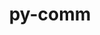 ---
title: "py-comm"
layout: cache
categories: [package, develop-2023-10-29]
meta: {"versions": ["0.1.4"], "compilers": ["gcc@=11.1.0", "gcc@=11.4.0", "gcc@=9.4.0", "oneapi@=2023.2.0"], "oss": ["ubuntu20.04"], "platforms": ["linux"], "targets": ["neoverse_v1", "ppc64le", "x86_64_v3"], "stacks": ["data-vis-sdk", "e4s", "e4s-neoverse_v1", "e4s-oneapi", "e4s-power", "root"], "num_specs": 12, "num_specs_by_stack": {"e4s-neoverse_v1": 2, "root": 12, "e4s-power": 2, "data-vis-sdk": 2, "e4s": 3, "e4s-oneapi": 3}}
spec_details: [{"hash": "i2xgzlev22ewfdxnympbjl7umg5azwwm", "compiler": "gcc@=11.4.0", "versions": ["0.1.4"], "os": "ubuntu20.04", "platform": "linux", "target": "neoverse_v1", "variants": ["build_system=python_pip"], "stacks": ["e4s-neoverse_v1", "root"], "size": "-", "tarball": "https://binaries.spack.io/releases/develop-2023-10-29/build_cache/linux-ubuntu20.04-neoverse_v1/gcc-11.4.0/py-comm-0.1.4/linux-ubuntu20.04-neoverse_v1-gcc-11.4.0-py-comm-0.1.4-i2xgzlev22ewfdxnympbjl7umg5azwwm.spack"}, {"hash": "p3iwrapopbfg67ndceu3glkql4gbbcd4", "compiler": "gcc@=11.4.0", "versions": ["0.1.4"], "os": "ubuntu20.04", "platform": "linux", "target": "neoverse_v1", "variants": ["build_system=python_pip"], "stacks": ["e4s-neoverse_v1", "root"], "size": "-", "tarball": "https://binaries.spack.io/releases/develop-2023-10-29/build_cache/linux-ubuntu20.04-neoverse_v1/gcc-11.4.0/py-comm-0.1.4/linux-ubuntu20.04-neoverse_v1-gcc-11.4.0-py-comm-0.1.4-p3iwrapopbfg67ndceu3glkql4gbbcd4.spack"}, {"hash": "nv4e6o4lwogicvp4a4sb5hdhdwrq6qx7", "compiler": "gcc@=9.4.0", "versions": ["0.1.4"], "os": "ubuntu20.04", "platform": "linux", "target": "ppc64le", "variants": ["build_system=python_pip"], "stacks": ["root", "e4s-power"], "size": "-", "tarball": "https://binaries.spack.io/releases/develop-2023-10-29/build_cache/linux-ubuntu20.04-ppc64le/gcc-9.4.0/py-comm-0.1.4/linux-ubuntu20.04-ppc64le-gcc-9.4.0-py-comm-0.1.4-nv4e6o4lwogicvp4a4sb5hdhdwrq6qx7.spack"}, {"hash": "qswrdiwhucwhukruumf7xz5yelvlvygi", "compiler": "gcc@=9.4.0", "versions": ["0.1.4"], "os": "ubuntu20.04", "platform": "linux", "target": "ppc64le", "variants": ["build_system=python_pip"], "stacks": ["root", "e4s-power"], "size": "-", "tarball": "https://binaries.spack.io/releases/develop-2023-10-29/build_cache/linux-ubuntu20.04-ppc64le/gcc-9.4.0/py-comm-0.1.4/linux-ubuntu20.04-ppc64le-gcc-9.4.0-py-comm-0.1.4-qswrdiwhucwhukruumf7xz5yelvlvygi.spack"}, {"hash": "fot4zzue2e3cxhgbcry5rkj2jptiksve", "compiler": "gcc@=11.1.0", "versions": ["0.1.4"], "os": "ubuntu20.04", "platform": "linux", "target": "x86_64_v3", "variants": ["build_system=python_pip"], "stacks": ["data-vis-sdk", "root"], "size": "-", "tarball": "https://binaries.spack.io/releases/develop-2023-10-29/build_cache/linux-ubuntu20.04-x86_64_v3/gcc-11.1.0/py-comm-0.1.4/linux-ubuntu20.04-x86_64_v3-gcc-11.1.0-py-comm-0.1.4-fot4zzue2e3cxhgbcry5rkj2jptiksve.spack"}, {"hash": "xymx2jr4rflvmxefctpunqhgrlobjxot", "compiler": "gcc@=11.1.0", "versions": ["0.1.4"], "os": "ubuntu20.04", "platform": "linux", "target": "x86_64_v3", "variants": ["build_system=python_pip"], "stacks": ["data-vis-sdk", "root"], "size": "-", "tarball": "https://binaries.spack.io/releases/develop-2023-10-29/build_cache/linux-ubuntu20.04-x86_64_v3/gcc-11.1.0/py-comm-0.1.4/linux-ubuntu20.04-x86_64_v3-gcc-11.1.0-py-comm-0.1.4-xymx2jr4rflvmxefctpunqhgrlobjxot.spack"}, {"hash": "rwvyzidmoub3iwodzrvwr3l6usomdnlv", "compiler": "gcc@=11.4.0", "versions": ["0.1.4"], "os": "ubuntu20.04", "platform": "linux", "target": "x86_64_v3", "variants": ["build_system=python_pip"], "stacks": ["root", "e4s"], "size": "-", "tarball": "https://binaries.spack.io/releases/develop-2023-10-29/build_cache/linux-ubuntu20.04-x86_64_v3/gcc-11.4.0/py-comm-0.1.4/linux-ubuntu20.04-x86_64_v3-gcc-11.4.0-py-comm-0.1.4-rwvyzidmoub3iwodzrvwr3l6usomdnlv.spack"}, {"hash": "nxj5skdpnazurzo56rqkgpccpcrxwqq6", "compiler": "gcc@=11.4.0", "versions": ["0.1.4"], "os": "ubuntu20.04", "platform": "linux", "target": "x86_64_v3", "variants": ["build_system=python_pip"], "stacks": ["root", "e4s"], "size": "-", "tarball": "https://binaries.spack.io/releases/develop-2023-10-29/build_cache/linux-ubuntu20.04-x86_64_v3/gcc-11.4.0/py-comm-0.1.4/linux-ubuntu20.04-x86_64_v3-gcc-11.4.0-py-comm-0.1.4-nxj5skdpnazurzo56rqkgpccpcrxwqq6.spack"}, {"hash": "iqwl66gsikduwnkzxle4eticxkohapvc", "compiler": "gcc@=11.4.0", "versions": ["0.1.4"], "os": "ubuntu20.04", "platform": "linux", "target": "x86_64_v3", "variants": ["build_system=python_pip"], "stacks": ["root", "e4s"], "size": "-", "tarball": "https://binaries.spack.io/releases/develop-2023-10-29/build_cache/linux-ubuntu20.04-x86_64_v3/gcc-11.4.0/py-comm-0.1.4/linux-ubuntu20.04-x86_64_v3-gcc-11.4.0-py-comm-0.1.4-iqwl66gsikduwnkzxle4eticxkohapvc.spack"}, {"hash": "dzjlgw7ybp6ito3i4bbya4rayth4b3nn", "compiler": "oneapi@=2023.2.0", "versions": ["0.1.4"], "os": "ubuntu20.04", "platform": "linux", "target": "x86_64_v3", "variants": ["build_system=python_pip"], "stacks": ["e4s-oneapi", "root"], "size": "-", "tarball": "https://binaries.spack.io/releases/develop-2023-10-29/build_cache/linux-ubuntu20.04-x86_64_v3/oneapi-2023.2.0/py-comm-0.1.4/linux-ubuntu20.04-x86_64_v3-oneapi-2023.2.0-py-comm-0.1.4-dzjlgw7ybp6ito3i4bbya4rayth4b3nn.spack"}, {"hash": "h4nrjpfgctrqejsnmjagqfzjjogloiq7", "compiler": "oneapi@=2023.2.0", "versions": ["0.1.4"], "os": "ubuntu20.04", "platform": "linux", "target": "x86_64_v3", "variants": ["build_system=python_pip"], "stacks": ["e4s-oneapi", "root"], "size": "-", "tarball": "https://binaries.spack.io/releases/develop-2023-10-29/build_cache/linux-ubuntu20.04-x86_64_v3/oneapi-2023.2.0/py-comm-0.1.4/linux-ubuntu20.04-x86_64_v3-oneapi-2023.2.0-py-comm-0.1.4-h4nrjpfgctrqejsnmjagqfzjjogloiq7.spack"}, {"hash": "2lrcscf255jthygqzjvvez7emctxifcr", "compiler": "oneapi@=2023.2.0", "versions": ["0.1.4"], "os": "ubuntu20.04", "platform": "linux", "target": "x86_64_v3", "variants": ["build_system=python_pip"], "stacks": ["e4s-oneapi", "root"], "size": "-", "tarball": "https://binaries.spack.io/releases/develop-2023-10-29/build_cache/linux-ubuntu20.04-x86_64_v3/oneapi-2023.2.0/py-comm-0.1.4/linux-ubuntu20.04-x86_64_v3-oneapi-2023.2.0-py-comm-0.1.4-2lrcscf255jthygqzjvvez7emctxifcr.spack"}]
---